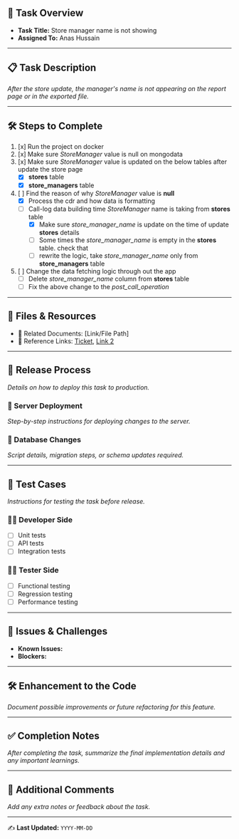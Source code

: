 ## 📌 Task Overview
- **Task Title:** Store manager name is not showing
- **Assigned To:** Anas Hussain

---

## 📋 Task Description
_After the store update, the manager's name is not appearing on the report page or in the exported file._

---

## 🛠 Steps to Complete
1. [x] Run the project on docker
2. [x] Make sure _StoreManager_ value is null on mongodata
3. [x] Make sure _StoreManager_ value is updated on the below tables after update the store page
	- [x] **stores** table
	- [x] **store_managers** table
4. [ ] Find the reason of why _StoreManager_ value is **null**
	- [x] Process the cdr and how data is formatting
	- [ ] Call-log data building time _StoreManager_ name is taking from **stores** table
		- [x] Make sure _store_manager_name_ is update on the time of update **stores** details
		- [ ] Some times the _store_manager_name_ is empty in the **stores** table. check that
		- [ ] rewrite the logic, take _store_manager_name_ only from **store_managers** table
5. [ ] Change the data fetching logic through out the app
	- [ ] Delete _store_manager_name_ column from **stores** table
	- [ ] Fix the above change to the _post_call_operation_

---

## 📂 Files & Resources
- 📄 Related Documents: [Link/File Path]  
- 🔗 Reference Links: [Ticket](https://waybeo.atlassian.net/browse/EB-11683), [Link 2](#) 

---

## 🚀 Release Process
_Details on how to deploy this task to production._

### 🔹 Server Deployment
_Step-by-step instructions for deploying changes to the server._  

### 🔹 Database Changes
_Script details, migration steps, or schema updates required._

---

## 🧪 Test Cases
_Instructions for testing the task before release._

### 👨‍💻 Developer Side
- [ ] Unit tests  
- [ ] API tests  
- [ ] Integration tests  

### 🧑‍🔬 Tester Side
- [ ] Functional testing  
- [ ] Regression testing  
- [ ] Performance testing  

---

## 🐞 Issues & Challenges
- **Known Issues:**  
- **Blockers:**  

---

## 🛠 Enhancement to the Code
_Document possible improvements or future refactoring for this feature._

---

## ✅ Completion Notes
_After completing the task, summarize the final implementation details and any important learnings._

---

## 📢 Additional Comments
_Add any extra notes or feedback about the task._

---

✍️ **Last Updated:** `YYYY-MM-DD`
